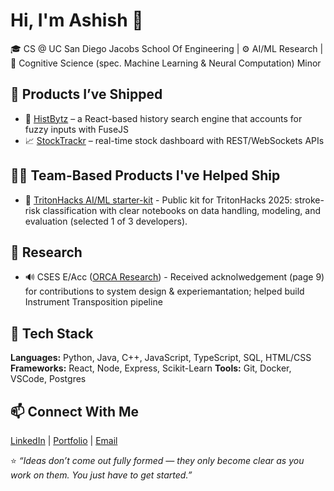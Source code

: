 # Hi, I'm Ashish 👋

🎓 CS @ UC San Diego Jacobs School Of Engineering | ⚙️ AI/ML Research | 🧠 Cognitive Science (spec. Machine Learning & Neural Computation) Minor

## 🚀 Products I’ve Shipped
- 🔭 [HistBytz](https://github.com/ashishbamba/HistBytz) – a React-based history search engine that accounts for fuzzy inputs with FuseJS  
- 📈 [StockTrackr](https://github.com/ashishbamba/StockTrackr) – real-time stock dashboard with REST/WebSockets APIs

## 👨‍💻 Team-Based Products I've Helped Ship
- 🧩 [TritonHacks AI/ML starter-kit](https://github.com/tritonhacks/TritonHacks2025-ML-starter-kit) - Public kit for TritonHacks 2025: stroke-risk classification with clear notebooks on data handling, modeling, and evaluation (selected 1 of 3 developers).

## 📘 Research 
- 🔊 CSES E/Acc ([ORCA Research](https://drive.google.com/file/d/1B4LdDfa3dYvXjpXJPKUk4liswhSwPQd9/view)) - Received acknolwedgement (page 9) for contributions to system design & experiemantation; helped build Instrument Transposition pipeline

## 🧠 Tech Stack
**Languages:** Python, Java, C++, JavaScript, TypeScript, SQL, HTML/CSS  
**Frameworks:** React, Node, Express, Scikit-Learn
**Tools:** Git, Docker, VSCode, Postgres

## 📫 Connect With Me
[LinkedIn](https://linkedin.com/in/ashishbamba) | [Portfolio](https://abamba-portfolio.netlify.app/) | [Email](mailto:ashishvbamba@gmail.com)

⭐️ *“Ideas don’t come out fully formed — they only become clear as you work on them. You just have to get started.”*


<!--
**AshishBamba05/AshishBamba05** is a ✨ _special_ ✨ repository because its `README.md` (this file) appears on your GitHub profile.

Here are some ideas to get you started:

- 🔭 I’m currently working on ...
- 🌱 I’m currently learning ...
- 👯 I’m looking to collaborate on ...
- 🤔 I’m looking for help with ...
- 💬 Ask me about ...
- 📫 How to reach me: ...
- 😄 Pronouns: ...
- ⚡ Fun fact: ...
-->
